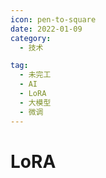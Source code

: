 ```yaml
---
icon: pen-to-square
date: 2022-01-09
category:
  - 技术

tag:
  - 未完工
  - AI
  - LoRA
  - 大模型
  - 微调
---
```


# LoRA